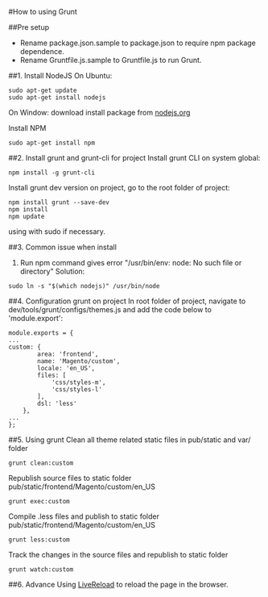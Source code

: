 #How to using Grunt

##Pre setup
- Rename package.json.sample to package.json to require npm package dependence.
- Rename Gruntfile.js.sample to Gruntfile.js to run Grunt.

##1. Install NodeJS
On Ubuntu:
```
sudo apt-get update
sudo apt-get install nodejs
```
On Window: download install package from [nodejs.org](https://nodejs.org/en/)

Install NPM
```
sudo apt-get install npm
```
##2. Install grunt and grunt-cli for project
Install grunt CLI on system global:
```
npm install -g grunt-cli
```
Install grunt dev version on project, go to the root folder of project:
```
npm install grunt --save-dev
npm install
npm update
```
using with sudo if necessary.

##3. Common issue when install

1. Run npm command gives error "/usr/bin/env: node: No such file or directory"
Solution:
```
sudo ln -s "$(which nodejs)" /usr/bin/node
```

##4. Configuration grunt on project
In root folder of project, navigate to dev/tools/grunt/configs/themes.js
and add the code below to 'module.export':
```
module.exports = {
...
custom: {
        area: 'frontend',
        name: 'Magento/custom',
        locale: 'en_US',
        files: [
            'css/styles-m',
            'css/styles-l'
        ],
        dsl: 'less'
    },
...
};
```
##5. Using grunt
Clean all theme related static files in pub/static and var/ folder
```
grunt clean:custom
```
Republish source files to static folder pub/static/frontend/Magento/custom/en_US
```
grunt exec:custom
```
Compile .less files and publish to static folder pub/static/frontend/Magento/custom/en_US
```
grunt less:custom
```
Track the changes in the source files and republish to static folder
```
grunt watch:custom
```
##6. Advance
Using [LiveReload](https://github.com/gruntjs/grunt-contrib-livereload) to reload the page in the browser.
